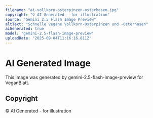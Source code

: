 ```yaml
---
filename: "ai-vollkorn-osterpinzen-osterhasen.jpg"
copyright: "© AI Generated - for illustration"
source: "Gemini 2.5 Flash Image Preview"
altText: "Schnelle vegane Vollkorn-Osterpinzen und -Osterhasen"
aiGenerated: true
model: "gemini-2.5-flash-image-preview"
uploadDate: "2025-09-04T11:16:16.811Z"
---
```


# AI Generated Image

This image was generated by gemini-2.5-flash-image-preview for VeganBlatt.

## Copyright
© AI Generated - for illustration
